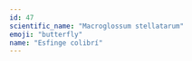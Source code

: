 ```yaml
---
id: 47
scientific_name: "Macroglossum stellatarum"
emoji: "butterfly"
name: "Esfinge colibrí"
---
```

